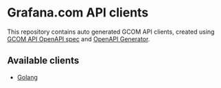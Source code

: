 # Grafana.com API clients

This repository contains auto generated GCOM API clients, created using [GCOM API OpenAPI spec](https://grafana.com/api/openapi.json)
and [OpenAPI Generator](https://openapi-generator.tech/).

## Available clients

- [Golang](./go/gcom/README.md)
